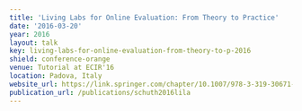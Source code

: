 ```yaml
---
title: 'Living Labs for Online Evaluation: From Theory to Practice'
date: '2016-03-20'
year: 2016
layout: talk
key: living-labs-for-online-evaluation-from-theory-to-p-2016
shield: conference-orange
venue: Tutorial at ECIR'16
location: Padova, Italy
website_url: https://link.springer.com/chapter/10.1007/978-3-319-30671-1_88
publication_url: /publications/schuth2016lila
---
```

